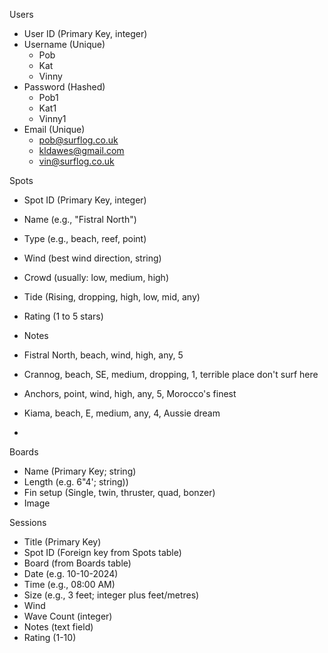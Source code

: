 Users

- User ID (Primary Key, integer)
- Username (Unique)
  - Pob
  - Kat
  - Vinny
- Password (Hashed)
  - Pob1
  - Kat1
  - Vinny1
- Email (Unique)
  - pob@surflog.co.uk
  - kldawes@gmail.com
  - vin@surflog.co.uk

Spots

- Spot ID (Primary Key, integer)
- Name (e.g., "Fistral North")
- Type (e.g., beach, reef, point)
- Wind (best wind direction, string)
- Crowd (usually: low, medium, high)
- Tide (Rising, dropping, high, low, mid, any)
- Rating (1 to 5 stars)
- Notes

- Fistral North, beach, wind, high, any, 5
- Crannog, beach, SE, medium, dropping, 1, terrible place don't surf here
- Anchors, point, wind, high, any, 5, Morocco's finest
- Kiama, beach, E, medium, any, 4, Aussie dream
-

Boards

- Name (Primary Key; string)
- Length (e.g. 6"4'; string))
- Fin setup (Single, twin, thruster, quad, bonzer)
- Image

Sessions

- Title (Primary Key)
- Spot ID (Foreign key from Spots table)
- Board (from Boards table)
- Date (e.g. 10-10-2024)
- Time (e.g., 08:00 AM)
- Size (e.g., 3 feet; integer plus feet/metres)
- Wind
- Wave Count (integer)
- Notes (text field)
- Rating (1-10)
